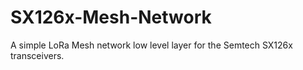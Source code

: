 # SX126x-Mesh-Network
A simple LoRa Mesh network low level layer for the Semtech SX126x transceivers. 
